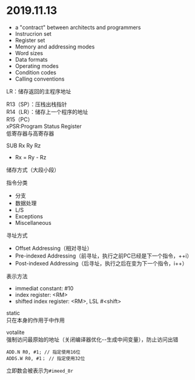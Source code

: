 # 2019.11.13

* a "contract" between architects and programmers
* Instrucrion set
* Register set
* Memory and addressing modes
* Word sizes
* Data formats
* Operating modes
* Condition codes
* Calling conventions

LR：储存返回的主程序地址
<!-- R12：做任务抢占的时候使用 -->
R13（SP）：压栈出栈指针  
R14（LR）：储存上一个程序的地址  
R15（PC）  
xPSR:Program Status Register  
低寄存器与高寄存器  

SUB Rx Ry Rz
* Rx = Ry - Rz

储存方式（大段小段）

指令分类
* 分支
* 数据处理
* L/S
* Exceptions
* Miscellaneous

寻址方式
* Offset Addressing（相对寻址）
* Pre-indexed Addressing（前寻址，执行之前PC已经是下一个指令，++i）
* Post-indexed Addressing（后寻址，执行之后在变为下一个指令，i++）

表示方法
* immediat constant: #10
* index register: \<RM\>
* shifted index register: \<RM\>, LSL #\<shift\>

static  
只在本身的作用于中作用  

votalite  
强制访问最原始的地址（关闭编译器优化--生成中间变量），防止访问出错

```
ADD.N R0, #1; // 指定使用16位
ADDS.W R0, #1； // 指定使用32位
```

立即数会被表示为`#imeed_8r`